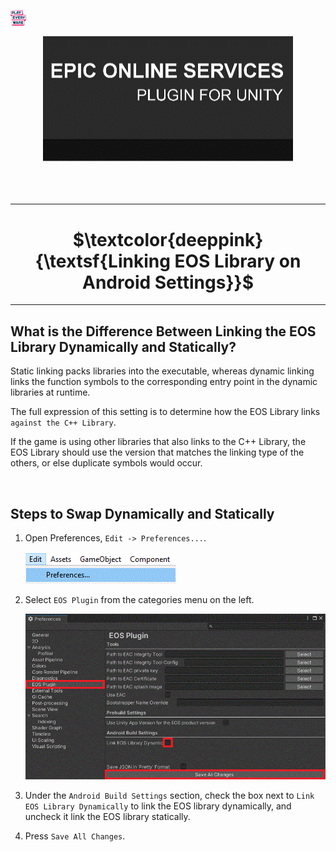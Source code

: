 <a href="/readme.md"><img src="/docs/images/PlayEveryWareLogo.gif" alt="Lobby Screenshot" width="5%"/></a>

<div align="center"> <img src="/docs/images/EOSPluginImage.gif" alt="Epic Online Services Plugin for Unity" /> </div>
<br /><br /><br />

---



# <div align="center">$\textcolor{deeppink}{\textsf{Linking EOS Library on Android Settings}}$</div> <a name="linking-eos-library-on-android-settings" />
---

## What is the Difference Between Linking the EOS Library Dynamically and Statically?

Static linking packs libraries into the executable, whereas dynamic linking links the function symbols to the corresponding entry point in the dynamic libraries at runtime.

The full expression of this setting is to determine how the EOS Library links `against the C++ Library`.  

If the game is using other libraries that also links to the C++ Library, the EOS Library should use the version that matches the linking type of the others, or else duplicate symbols would occur.  

<br />

## Steps to Swap Dynamically and Statically

1. Open Preferences, ```Edit -> Preferences...```.

    ![EOS Config UI](/docs/images/preferences_menu.gif)

2. Select ```EOS Plugin``` from the categories menu on the left.

    ![EOS Config UI](/docs/images/link_eos_lib_instructions.gif)

3. Under the ```Android Build Settings``` section, check the box next to ```Link EOS Library Dynamically``` to link the EOS library dynamically, and uncheck it link the EOS library statically.

4. Press ```Save All Changes```.

<br />
